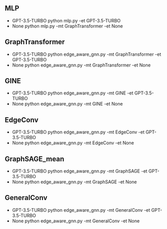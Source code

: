 ## MLP 
+ GPT-3.5-TURBO
python mlp.py  -et GPT-3.5-TURBO
+ None 
python mlp.py -mt GraphTransformer -et None

## GraphTransformer 
+ GPT-3.5-TURBO
python edge_aware_gnn.py -mt GraphTransformer -et GPT-3.5-TURBO
+ None 
python edge_aware_gnn.py -mt GraphTransformer -et None

## GINE
+ GPT-3.5-TURBO
python edge_aware_gnn.py -mt GINE -et GPT-3.5-TURBO
+ None 
python edge_aware_gnn.py -mt GINE -et None

## EdgeConv
+ GPT-3.5-TURBO
python edge_aware_gnn.py -mt EdgeConv -et GPT-3.5-TURBO
+ None 
python edge_aware_gnn.py -mt EdgeConv -et None

## GraphSAGE_mean
+ GPT-3.5-TURBO
python edge_aware_gnn.py -mt GraphSAGE  -et GPT-3.5-TURBO
+ None 
python edge_aware_gnn.py -mt GraphSAGE -et None

## GeneralConv
+ GPT-3.5-TURBO
python edge_aware_gnn.py -mt GeneralConv  -et GPT-3.5-TURBO
+ None 
python edge_aware_gnn.py -mt GeneralConv -et None